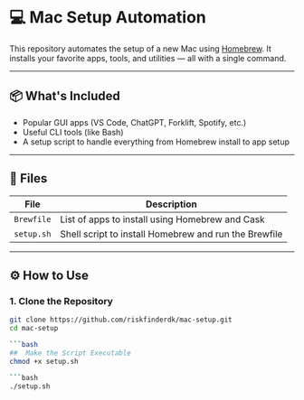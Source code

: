 # 💻 Mac Setup Automation

This repository automates the setup of a new Mac using [Homebrew](https://brew.sh/). It installs your favorite apps, tools, and utilities — all with a single command.

---

## 📦 What's Included

- Popular GUI apps (VS Code, ChatGPT, Forklift, Spotify, etc.)
- Useful CLI tools (like Bash)
- A setup script to handle everything from Homebrew install to app setup

---

## 📁 Files

| File        | Description                                      |
|-------------|--------------------------------------------------|
| `Brewfile`  | List of apps to install using Homebrew and Cask |
| `setup.sh`  | Shell script to install Homebrew and run the Brewfile |

---

## ⚙️ How to Use

### 1. Clone the Repository

```bash
git clone https://github.com/riskfinderdk/mac-setup.git
cd mac-setup

```bash
##  Make the Script Executable
chmod +x setup.sh

```bash
./setup.sh

